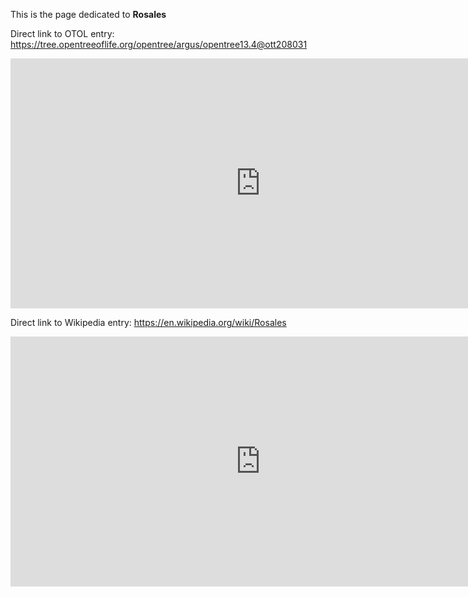 This is the page dedicated to **Rosales**


Direct link to OTOL entry: https://tree.opentreeoflife.org/opentree/argus/opentree13.4@ott208031



<html>
    <body>
    <iframe src="https://tree.opentreeoflife.org/opentree/argus/opentree13.4@ott208031"
    width="800" height="400" frameborder="0" allowfullscreen> </iframe>
    </body>
</html>
    


Direct link to Wikipedia entry: https://en.wikipedia.org/wiki/Rosales



<html>
    <body>
    <iframe src="https://en.wikipedia.org/wiki/Rosales"
    width="800" height="400" frameborder="0" allowfullscreen> </iframe>
    </body>
</html>
    

